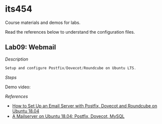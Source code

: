 # its454
Course materials and demos for labs.

Read the references below to understand the configuration files.

## Lab09: Webmail

_Description_
```c
Setup and configure Postfix/Dovecot/Roundcube on Ubuntu LTS.
```

_Steps_

Demo video:



_References_
  * [How to Set Up an Email Server with Postfix, Dovecot and Roundcube on Ubuntu 18.04](https://www.tekfansworld.com/how-to-set-up-an-email-server-with-postfix-dovecot-and-roundcube-on-ubuntu-18-04.html)
  * [A Mailserver on Ubuntu 18.04: Postfix, Dovecot, MySQL](https://www.exratione.com/2019/02/a-mailserver-on-ubuntu-18-04-postfix-dovecot-mysql/)


